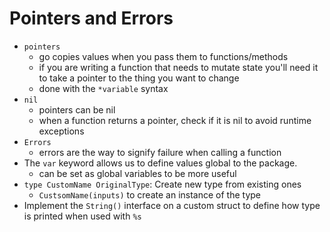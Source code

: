 # Pointers and Errors

- `pointers`
  - go copies values when you pass them to functions/methods
  - if you are writing a function that needs to mutate state you'll need it to take a pointer to the thing you want to change
  - done with the `*variable` syntax
- `nil`
  - pointers can be nil
  - when a function returns a pointer, check if it is nil to avoid runtime exceptions
- `Errors`
  - errors are the way to signify failure when calling a function
- The `var` keyword allows us to define values global to the package.
  - can be set as global variables to be more useful
- `type CustomName OriginalType`: Create new type from existing ones
  - `CustsomName(inputs)` to create an instance of the type
- Implement the `String()` interface on a custom struct to define how type is printed when used with `%s`

